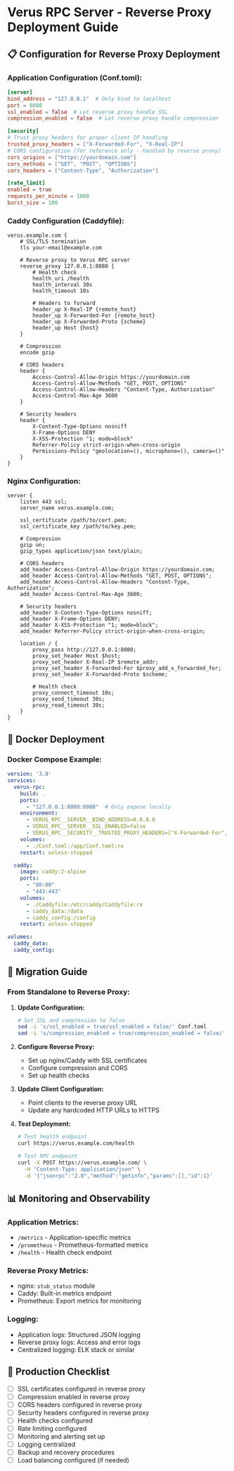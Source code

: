 # Verus RPC Server - Reverse Proxy Deployment Guide

## 📋 **Configuration for Reverse Proxy Deployment**

### **Application Configuration (Conf.toml):**
```toml
[server]
bind_address = "127.0.0.1"  # Only bind to localhost
port = 8080
ssl_enabled = false  # Let reverse proxy handle SSL
compression_enabled = false  # Let reverse proxy handle compression

[security]
# Trust proxy headers for proper client IP handling
trusted_proxy_headers = ["X-Forwarded-For", "X-Real-IP"]
# CORS configuration (for reference only - handled by reverse proxy)
cors_origins = ["https://yourdomain.com"]
cors_methods = ["GET", "POST", "OPTIONS"]
cors_headers = ["Content-Type", "Authorization"]

[rate_limit]
enabled = true
requests_per_minute = 1000
burst_size = 100
```

### **Caddy Configuration (Caddyfile):**
```caddyfile
verus.example.com {
    # SSL/TLS termination
    tls your-email@example.com
    
    # Reverse proxy to Verus RPC server
    reverse_proxy 127.0.0.1:8080 {
        # Health check
        health_uri /health
        health_interval 30s
        health_timeout 10s
        
        # Headers to forward
        header_up X-Real-IP {remote_host}
        header_up X-Forwarded-For {remote_host}
        header_up X-Forwarded-Proto {scheme}
        header_up Host {host}
    }
    
    # Compression
    encode gzip
    
    # CORS headers
    header {
        Access-Control-Allow-Origin https://yourdomain.com
        Access-Control-Allow-Methods "GET, POST, OPTIONS"
        Access-Control-Allow-Headers "Content-Type, Authorization"
        Access-Control-Max-Age 3600
    }
    
    # Security headers
    header {
        X-Content-Type-Options nosniff
        X-Frame-Options DENY
        X-XSS-Protection "1; mode=block"
        Referrer-Policy strict-origin-when-cross-origin
        Permissions-Policy "geolocation=(), microphone=(), camera=()"
    }
}
```

### **Nginx Configuration:**
```nginx
server {
    listen 443 ssl;
    server_name verus.example.com;
    
    ssl_certificate /path/to/cert.pem;
    ssl_certificate_key /path/to/key.pem;
    
    # Compression
    gzip on;
    gzip_types application/json text/plain;
    
    # CORS headers
    add_header Access-Control-Allow-Origin https://yourdomain.com;
    add_header Access-Control-Allow-Methods "GET, POST, OPTIONS";
    add_header Access-Control-Allow-Headers "Content-Type, Authorization";
    add_header Access-Control-Max-Age 3600;
    
    # Security headers
    add_header X-Content-Type-Options nosniff;
    add_header X-Frame-Options DENY;
    add_header X-XSS-Protection "1; mode=block";
    add_header Referrer-Policy strict-origin-when-cross-origin;
    
    location / {
        proxy_pass http://127.0.0.1:8080;
        proxy_set_header Host $host;
        proxy_set_header X-Real-IP $remote_addr;
        proxy_set_header X-Forwarded-For $proxy_add_x_forwarded_for;
        proxy_set_header X-Forwarded-Proto $scheme;
        
        # Health check
        proxy_connect_timeout 10s;
        proxy_send_timeout 30s;
        proxy_read_timeout 30s;
    }
}
```

## 🐳 **Docker Deployment**

### **Docker Compose Example:**
```yaml
version: '3.8'
services:
  verus-rpc:
    build: .
    ports:
      - "127.0.0.1:8080:8080"  # Only expose locally
    environment:
      - VERUS_RPC__SERVER__BIND_ADDRESS=0.0.0.0
      - VERUS_RPC__SERVER__SSL_ENABLED=false
      - VERUS_RPC__SECURITY__TRUSTED_PROXY_HEADERS=["X-Forwarded-For", "X-Real-IP"]
    volumes:
      - ./Conf.toml:/app/Conf.toml:ro
    restart: unless-stopped

  caddy:
    image: caddy:2-alpine
    ports:
      - "80:80"
      - "443:443"
    volumes:
      - ./Caddyfile:/etc/caddy/Caddyfile:ro
      - caddy_data:/data
      - caddy_config:/config
    restart: unless-stopped

volumes:
  caddy_data:
  caddy_config:
```

## 🔧 **Migration Guide**

### **From Standalone to Reverse Proxy:**

1. **Update Configuration:**
   ```bash
   # Set SSL and compression to false
   sed -i 's/ssl_enabled = true/ssl_enabled = false/' Conf.toml
   sed -i 's/compression_enabled = true/compression_enabled = false/' Conf.toml
   ```

2. **Configure Reverse Proxy:**
   - Set up nginx/Caddy with SSL certificates
   - Configure compression and CORS
   - Set up health checks

3. **Update Client Configuration:**
   - Point clients to the reverse proxy URL
   - Update any hardcoded HTTP URLs to HTTPS

4. **Test Deployment:**
   ```bash
   # Test health endpoint
   curl https://verus.example.com/health
   
   # Test RPC endpoint
   curl -X POST https://verus.example.com/ \
     -H "Content-Type: application/json" \
     -d '{"jsonrpc":"2.0","method":"getinfo","params":[],"id":1}'
   ```

## 📊 **Monitoring and Observability**

### **Application Metrics:**
- `/metrics` - Application-specific metrics
- `/prometheus` - Prometheus-formatted metrics
- `/health` - Health check endpoint

### **Reverse Proxy Metrics:**
- nginx: `stub_status` module
- Caddy: Built-in metrics endpoint
- Prometheus: Export metrics for monitoring

### **Logging:**
- Application logs: Structured JSON logging
- Reverse proxy logs: Access and error logs
- Centralized logging: ELK stack or similar

## 🚀 **Production Checklist**

- [ ] SSL certificates configured in reverse proxy
- [ ] Compression enabled in reverse proxy
- [ ] CORS headers configured in reverse proxy
- [ ] Security headers configured in reverse proxy
- [ ] Health checks configured
- [ ] Rate limiting configured
- [ ] Monitoring and alerting set up
- [ ] Logging centralized
- [ ] Backup and recovery procedures
- [ ] Load balancing configured (if needed)
